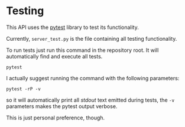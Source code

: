 # Testing
This API uses the [pytest](https://pypi.org/project/pytest/) library to test its functionality.

Currently, `server_test.py` is the file containing all testing functionality.

To run tests just run this command in the repository root.
It will automatically find and execute all tests.
```
pytest
```

I actually suggest running the command with the following parameters:
```
pytest -rP -v
```

so it will automatically print all _stdout_ text emitted during tests, the `-v` parameters makes the pytest output verbose. 

This is just personal preference, though.
